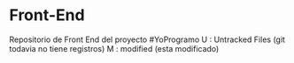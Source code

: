 # Front-End
Repositorio de Front End del proyecto #YoProgramo
U : Untracked Files (git todavia no tiene registros)
M : modified (esta modificado)